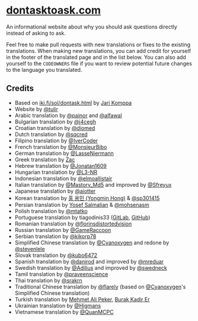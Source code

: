 # [dontasktoask.com](https://dontasktoask.com)
An informational website about why you should ask questions directly instead of
asking to ask.

Feel free to make pull requests with new translations or fixes to the existing
translations. When making new translations, you can add credit for yourself in
the footer of the translated page and in the list below. You can also add
yourself to the `CODEOWNERS` file if you want to review potential future
changes to the language you translated.

## Credits
* Based on [iki.fi/sol/dontask.html](https://www.iki.fi/sol/dontask.html) by [Jari Komppa](https://www.iki.fi/sol/)
* Website by [@tulir](https://github.com/tulir)
* Arabic translation by [@painor](https://github.com/painor) and [@alfawal](https://github.com/alfawal)
* Bulgarian translation by [@j4cegh](https://github.com/j4cegh)
* Croatian translation by [@diomed](https://github.com/diomed)
* Dutch translation by [@sqcred](https://github.com/sqcred)
* Filipino translation by [@IverCoder](https://github.com/IverCoder)
* French translation by [@MonsieurBibo](https://github.com/MonsieurBibo)
* German translation by [@LasseNiermann](https://github.com/LasseNiermann)
* Greek translation by [Zac](https://github.com/trash-guy)
* Hebrew translation by [@Jonatan1609](https://github.com/jonatan1609)
* Hungarian translation by [@L3-NR](https://github.com/L3-NR)
* Indonesian translation by [@elmoallistair](https://github.com/elmoallistair)
* Italian translation by [@Mastory_Md5](https://github.com/MastoryMd5) and improved by [@Sfreyux](https://github.com/sfreyux)
* Japanese translation by [@aiotter](https://github.com/aiotter)
* Korean translation by [홍 용민 (Yongmin Hong)](https://revi.omg.lol/) & [@sp301415](https://github.com/sp301415)
* Persian translation by [Yosef Salmalian](https://github.com/usefss) & [@mohsenasm](https://github.com/mohsenasm)
* Polish translation by [@mtatko](https://github.com/mtatko)
* Portuguese translation by tiagodinis33 \([GitLab](https://gitlab.com/tiagodinis33), [GitHub](https://github.com/tiagodinis33)\)
* Romanian translation by [@florinsdistortedvision](https://github.com/florinsdistortedvision)
* Russian translation by [@GameRaccoon](https://github.com/gameraccoon)
* Serbian translation by [@kikorp78](https://github.com/kikorp78)
* Simplified Chinese translation by [@Cyanoxygen](https://github.com/cyanoxygen) and redone by [@stevenlele](https://github.com/stevenlele)
* Slovak translation by [@kubo6472](https://github.com/kubo6472)
* Spanish translation by [@danirod](https://github.com/danirod) and improved by [@mreduar](https://github.com/mreduar)
* Swedish translation by [@Adilius](https://github.com/Adilius) and improved by [@swedneck](https://github.com/swedneck)
* Tamil translation by [@praveenscience](https://github.com/praveenscience)
* Thai translation by [@srakrn](https://github.com/srakrn)
* Traditional Chinese translation by [@flarely](https://github.com/flarely) (based on [@Cyanoxygen](https://github.com/cyanoxygen)'s Simplified Chinese translation)
* Turkish translation by [Mehmet Ali Peker](https://github.com/MrPeker/), [Burak Kadir Er](https://github.com/Ksenofanex)
* Ukrainian translation by [@Higmans](https://github.com/Higmans)
* Vietnamese translation by [@QuanMCPC](https://github.com/QuanMCPC)